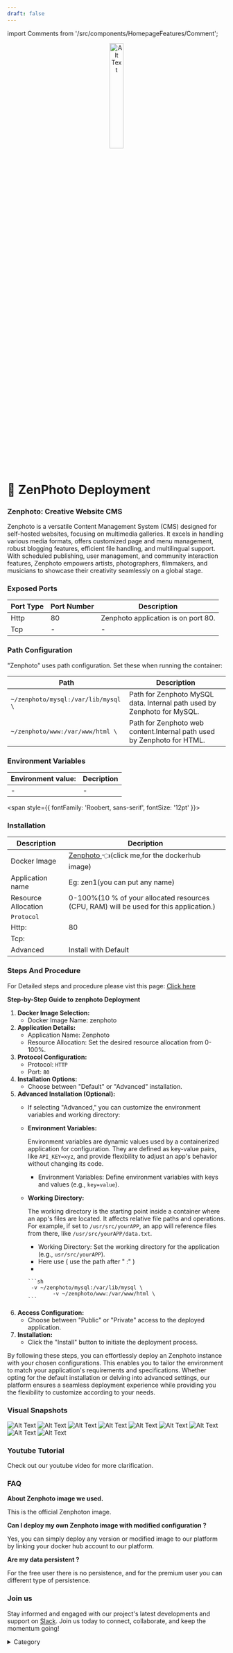```yaml
---
draft: false
---
```

import Comments from '/src/components/HomepageFeatures/Comment';

<p align="center">
  <img src="/img/eegb.jpg" alt="Alt Text" width="25%"/>
</p> 
<span style={{ fontFamily: 'Roobert, sans-serif', fontSize: '12pt' }}>


# 📸 ZenPhoto Deployment

### Zenphoto: Creative Website CMS

Zenphoto is a versatile Content Management System (CMS) designed for self-hosted websites, focusing on multimedia galleries. It excels in handling various media formats, offers customized page and menu management, robust blogging features, efficient file handling, and multilingual support. With scheduled publishing, user management, and community interaction features, Zenphoto empowers artists, photographers, filmmakers, and musicians to showcase their creativity seamlessly on a global stage.

### Exposed Ports

| Port Type | Port Number | Description                              |
| --------- | ----------- | ---------------------------------------- |
| Http      | 80          | Zenphoto application is on port 80.      |
| Tcp       | -           | -             |

### Path Configuration

"Zenphoto" uses path configuration. Set these when running the container:

| Path                          | Description                              |
| ----------------------------- | ---------------------------------------- |
| `~/zenphoto/mysql:/var/lib/mysql \`            | Path for Zenphoto MySQL data. Internal path used by Zenphoto for MySQL.            |
| `~/zenphoto/www:/var/www/html \`              | Path for Zenphoto web content.Internal path used by Zenphoto for HTML.           |


### Environment Variables


|   **Environment value:**          | Decription                                                                                                               | 
| --------------------- | ------                                                                                                                   | 
|-       |  -                              |
</span>


<span style={{ fontFamily: 'Roobert, sans-serif', fontSize: '12pt' }}>

### Installation

|  Description          | Decription                                                                                                               | 
| --------------------- | ------                                                                                                                   | 
| Docker Image          | [Zenphoto ](https://hub.docker.com/r/emieza/zenphoto)  👈(click me,for the dockerhub image)                              |
| Application name      |  Eg: zen1(you can put any name)                                                                                        | 
| Resource Allocation   |  0-100%(10 % of your allocated resources (CPU, RAM) will be used for this application.)                                  | 
| `Protocol`            |                                                                                                                          | 
|  Http:                | 80                                                                                                                      |
|  Tcp:                 |                                                                                                                          | 
|    Advanced           |    Install with Default                                                                                                  |




### Steps And Procedure

For Detailed steps and procedure please vist this page: [Click here](https://techscaleinfinite.github.io/introduction/cloud-float/Steps%20and%20procedure)



**Step-by-Step Guide to zenphoto Deployment**

1. **Docker Image Selection:**
   * Docker Image Name: zenphoto&#x20;
2. **Application Details:**
   * Application Name: Zenphoto
   * Resource Allocation: Set the desired resource allocation from 0-100%.
3. **Protocol Configuration:**
   * Protocol: `HTTP`
   * Port: `80`
4. **Installation Options:**
   * Choose between "Default" or "Advanced" installation.
5. **Advanced Installation (Optional):**
   * If selecting "Advanced," you can customize the environment variables and working directory:
   *   **Environment Variables:**

       Environment variables are dynamic values used by a containerized application for configuration. They are defined as key-value pairs, like `API_KEY=xyz`, and provide flexibility to adjust an app's behavior without changing its code.

       * Environment Variables: Define environment variables with keys and values (e.g., `key=value`).
   *   **Working Directory:**

       The working directory is the starting point inside a container where an app's files are located. It affects relative file paths and operations. For example, if set to `/usr/src/yourAPP`, an app will reference files from there, like `/usr/src/yourAPP/data.txt`.

       * Working Directory: Set the working directory for the application (e.g., `usr/src/yourAPP`).
       * Here use ( use the path after   " :"  )
       *

           ```sh
            -v ~/zenphoto/mysql:/var/lib/mysql \
                   -v ~/zenphoto/www:/var/www/html \
           ```
6. **Access Configuration:**
   * Choose between "Public" or "Private" access to the deployed application.
7. **Installation:**
   * Click the "Install" button to initiate the deployment process.

By following these steps, you can effortlessly deploy an Zenphoto instance with your chosen configurations. This enables you to tailor the environment to match your application's requirements and specifications. Whether opting for the default installation or delving into advanced settings, our platform ensures a seamless deployment experience while providing you the flexibility to customize according to your needs.

### Visual Snapshots

![Alt Text](/img/t555.jpg)
![Alt Text](/img/eer44.jpg)
![Alt Text](/img/uyt5.jpg)
![Alt Text](/img/s22.jpg)
![Alt Text](/img/rw4.jpg)
![Alt Text](/img/e333.jpg)
![Alt Text](/img/fr4.jpg)
![Alt Text](/img/htt.jpg)
![Alt Text](/img/tht5.jpg)

### Youtube Tutorial&#x20;

Check out our youtube video for more clarification.



### FAQ

**About Zenphoto image we used.**

This is the official Zenphoton image.

**Can I deploy my own Zenphoto image with modified configuration ?**

Yes, you can simply deploy any version or modified image to our platform by linking your docker hub account to our platform.

**Are my data persistent ?**

For the free user there is no persistence, and for the premium user you can different type of persistence.

### Join us

Stay informed and engaged with our project's latest developments and support on [Slack](https://app.slack.com/client/T04QS32JX6E/C04QKEWE146). Join us today to connect, collaborate, and keep the momentum going!&#x20;

<details>

<summary>Category</summary>

Kubernetes, cloud computing, DevOps, cloud services, hosting platform, container orchestration, cloud infrastructure, cloud deployment, cloud management, cloud technology, cloud solutions, zen photo

</details>

</span>

<Comments />